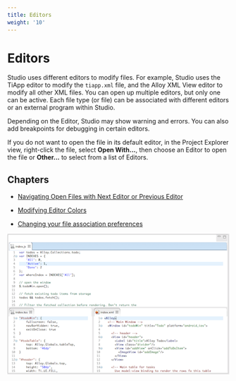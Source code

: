 ```yaml
---
title: Editors
weight: '10'
---
```


# Editors

Studio uses different editors to modify files. For example, Studio uses the TiApp editor to modify the `tiapp.xml` file, and the Alloy XML View editor to modify all other XML files. You can open up multiple editors, but only one can be active. Each file type (or file) can be associated with different editors or an external program within Studio.

Depending on the Editor, Studio may show warning and errors. You can also add breakpoints for debugging in certain editors.

If you do not want to open the file in its default editor, in the Project Explorer view, right-click the file, select **Open With...**, then choose an Editor to open the file or **Other...** to select from a list of Editors.

## Chapters

* [Navigating Open Files with Next Editor or Previous Editor](/guide/Axway_Appcelerator_Studio/Axway_Appcelerator_Studio_Guide/Basic_Concepts/Editors/Navigating_Open_Files_with_Next_Editor_or_Previous_Editor/)

* [Modifying Editor Colors](/guide/Axway_Appcelerator_Studio/Axway_Appcelerator_Studio_Guide/Basic_Concepts/Editors/Modifying_Editor_Colors/)

* [Changing your file association preferences](/guide/Axway_Appcelerator_Studio/Axway_Appcelerator_Studio_Guide/Basic_Concepts/Editors/Changing_your_file_association_preferences/)

![Editors](./Editors.png)
